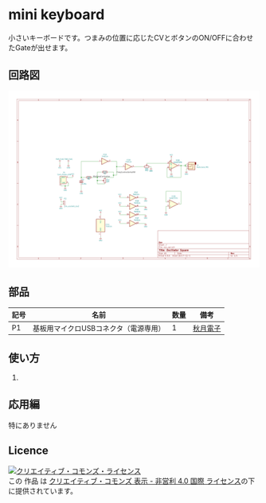 # mini keyboard
小さいキーボードです。つまみの位置に応じたCVとボタンのON/OFFに合わせたGateが出せます。

## 回路図
![回路図](https://github.com/Qux/schematics/raw/master/osc_sqr/osc_sqr.svg)

## 部品
|記号|名前|数量|備考|
|---|-----------|-------|-------|
|P1|基板用マイクロUSBコネクタ（電源専用）|1|[秋月電子](https://akizukidenshi.com/catalog/g/gC-10398/)|


## 使い方
1. 

## 応用編
特にありません


## Licence
<a rel="license" href="http://creativecommons.org/licenses/by-nc/4.0/"><img alt="クリエイティブ・コモンズ・ライセンス" style="border-width:0" src="https://i.creativecommons.org/l/by-nc/4.0/88x31.png" /></a><br />この 作品 は <a rel="license" href="http://creativecommons.org/licenses/by-nc/4.0/">クリエイティブ・コモンズ 表示 - 非営利 4.0 国際 ライセンス</a>の下に提供されています。
